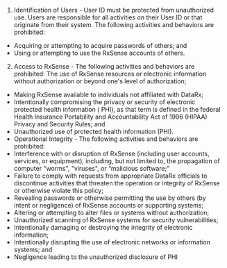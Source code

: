1. Identification of Users - User ID must be protected from unauthorized use. Users are responsible for all activities on their User ID or that originate from their system. The following activities and behaviors are prohibited:
- Acquiring or attempting to acquire passwords of others; and
- Using or attempting to use the RxSense accounts of others.

2. Access to RxSense - The following activities and behaviors are prohibited:
   The use of RxSense resources or electronic information without authorization or beyond one's level of authorization;
- Making RxSense available to individuals not affiliated with DataRx;
- Intentionally compromising the privacy or security of electronic protected health information ( PHI), as that term is
  defined in the federal Health Insurance Portability and Accountability Act of 1996 (HIPAA) Privacy and Security Rules; and
- Unauthorized use of protected health information (PHI).
- Operational Integrity - The following activities and behaviors are prohibited:
- Interference with or disruption of RxSense (including user accounts, services, or equipment), including, but not limited to,
  the propagation of computer "worms", "viruses", or “malicious software;”
- Failure to comply with requests from appropriate DataRx officials to discontinue activities that threaten the operation or
  integrity of RxSense or otherwise violate this policy;
- Revealing passwords or otherwise permitting the use by others (by intent or negligence) of RxSense accounts or
  supporting systems;
- Altering or attempting to alter files or systems without authorization;
- Unauthorized scanning of RxSense systems for security vulnerabilities;
- Intentionally damaging or destroying the integrity of electronic information;
- Intentionally disrupting the use of electronic networks or information systems; and
- Negligence leading to the unauthorized disclosure of PHI